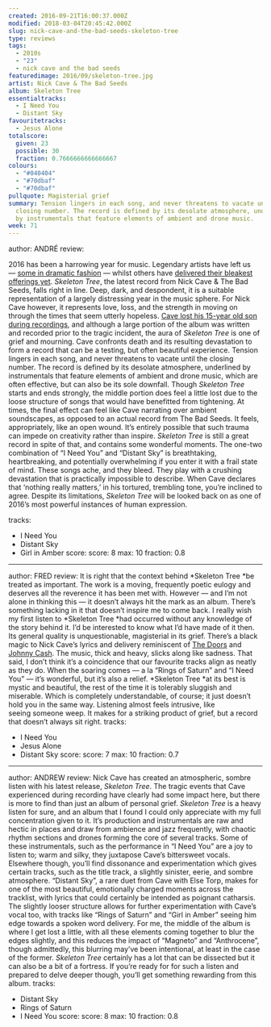 ```yaml
---
created: 2016-09-21T16:00:37.000Z
modified: 2018-03-04T20:45:42.000Z
slug: nick-cave-and-the-bad-seeds-skeleton-tree
type: reviews
tags:
  - 2010s
  - "23"
  - nick cave and the bad seeds
featuredimage: 2016/09/skeleton-tree.jpg
artist: Nick Cave & The Bad Seeds
album: Skeleton Tree
essentialtracks:
  - I Need You
  - Distant Sky
favouritetracks:
  - Jesus Alone
totalscore:
  given: 23
  possible: 30
  fraction: 0.7666666666666667
colours:
  - "#040404"
  - "#70dbaf"
  - "#70dbaf"
pullquote: Magisterial grief
summary: Tension lingers in each song, and never threatens to vacate until the
  closing number. The record is defined by its desolate atmosphere, underlined
  by instrumentals that feature elements of ambient and drone music.
week: 71
---
```

author: ANDRÉ
review: <div class="_d97"><p>2016 has been a harrowing year for music. Legendary
  artists have left us —&nbsp;<a href="reviews/blackstar/"
  target="_blank" rel="noopener">some in dramatic fashion</a>&nbsp;— whilst
  others have <a
  href="reviews/radiohead-a-moon-shaped-pool/"
  target="_blank" rel="noopener">delivered their bleakest offerings yet</a>.
  <em>Skeleton Tree</em>, the latest record from Nick Cave &amp; The Bad Seeds,
  falls right in line. Deep, dark, and despondent, it is a suitable
  representation of a largely distressing year in the music sphere. For Nick
  Cave however, it represents love, loss, and the strength in moving on through
  the times that seem utterly hopeless. <a
  href="http://www.bbc.co.uk/news/uk-england-sussex-33533530" target="_blank"
  rel="noopener">Cave lost his 15-year old son during recordings</a>, and
  although a large portion of the album was written and recorded prior to the
  tragic incident, the aura of <em>Skeleton Tree</em> is one of grief and
  mourning. Cave confronts death and its resulting devastation to form a record
  that can be a testing, but often beautiful experience. Tension lingers in each
  song, and never threatens to vacate until the closing number. The record is
  defined by its desolate atmosphere, underlined by instrumentals that feature
  elements of ambient and drone music, which are often effective, but can also
  be its sole downfall. Though <em>Skeleton Tree</em> starts and ends strongly,
  the middle portion does feel a little lost due to the loose structure of songs
  that would have benefitted from tightening. At times, the final effect can
  feel like Cave narrating over ambient soundscapes, as opposed to an actual
  record from The Bad Seeds. It feels, appropriately, like an open wound. It’s
  entirely possible that such trauma can impede on creativity rather than
  inspire. <em>Skeleton Tree</em> is still a great record in spite of that, and
  contains some wonderful moments. The one-two combination of “I Need You” and
  “Distant Sky” is breathtaking, heartbreaking, and potentially overwhelming if
  you enter it with a frail state of mind. These songs ache, and they bleed.
  They play with a crushing devastation that is practically impossible to
  describe. When Cave declares that ‘nothing really matters,’ in his tortured,
  trembling tone, you’re inclined to agree. Despite its limitations,
  <em>Skeleton Tree</em> will be looked back on as one of 2016’s&nbsp;most
  powerful instances of human expression.</p></div>
tracks:
  - I Need You
  - ­Distant Sky
  - ­Girl in Amber
score:
  score: 8
  max: 10
  fraction: 0.8
---
author: FRED
review: It is right that the context behind *Skeleton Tree *be treated as
  important. The work is a moving, frequently poetic eulogy and deserves all the
  reverence it has been met with. However — and I’m not alone in thinking this —
  it doesn’t always hit the mark as an album. There’s something lacking in it
  that doesn’t inspire me to come back. I really wish my first listen to
  *Skeleton Tree *had occurred without any knowledge of the story behind it. I’d
  be interested to know what I’d have made of it then. Its general quality is
  unquestionable, magisterial in its grief. There’s a black magic to Nick Cave’s
  lyrics and delivery reminiscent of [The
  Doors](<https://www.youtube.com/watch?v=JSUIQgEVDM4>) and [Johnny
  Cash](<https://www.youtube.com/watch?v=vt1Pwfnh5pc>). The music, thick and
  heavy, slicks along like sadness. That said, I don’t think it’s a coincidence
  that our favourite tracks align as neatly as they do. When the soaring comes —
  a la “Rings of Saturn” and “I Need You” — it’s wonderful, but it’s also a
  relief. *Skeleton Tree *at its best is mystic and beautiful, the rest of the
  time it is tolerably sluggish and miserable. Which is completely
  understandable, of course; it just doesn’t hold you in the same way. Listening
  almost feels intrusive, like seeing someone weep. It makes for a striking
  product of grief, but a record that doesn’t always sit right.
tracks:
  - I Need You
  - ­Jesus Alone
  - ­Distant Sky
score:
  score: 7
  max: 10
  fraction: 0.7
---
author: ANDREW
review: Nick Cave has created an atmospheric, sombre listen with his latest
  release, *Skeleton Tree*. The tragic events that Cave experienced during
  recording have clearly had some impact here, but there is more to find than
  just an album of personal grief. *Skeleton Tree* is a heavy listen for sure,
  and an album that I found I could only appreciate with my full concentration
  given to it. It’s production and instrumentals are raw and hectic in places
  and draw from ambience and jazz frequently, with chaotic rhythm sections and
  drones forming the core of several tracks. Some of these instrumentals, such
  as the performance in “I Need You” are a joy to listen to; warm and silky,
  they juxtapose Cave’s bittersweet vocals. Elsewhere though, you’ll find
  dissonance and experimentation which gives certain tracks, such as the title
  track, a slightly sinister, eerie, and sombre atmosphere. “Distant Sky”, a
  rare duet from Cave with Else Torp, makes for one of the most beautiful,
  emotionally charged moments across the tracklist, with lyrics that could
  certainly be intended as poignant catharsis. The slightly looser structure
  allows for further experimentation with Cave’s vocal too, with tracks like
  “Rings of Saturn” and “Girl in Amber” seeing him edge towards a spoken word
  delivery. For me, the middle of the album is where I get lost a little, with
  all these elements coming together to blur the edges slightly, and this
  reduces the impact of “Magneto” and “Anthrocene”, though admittedly, this
  blurring may’ve been intentional, at least in the case of the former.
  *Skeleton Tree* certainly has a lot that can be dissected but it can also be a
  bit of a fortress. If you’re ready for for such a listen and prepared to delve
  deeper though, you’ll get something rewarding from this album.
tracks:
  - Distant Sky
  - ­Rings of Saturn
  - ­I Need You
score:
  score: 8
  max: 10
  fraction: 0.8
